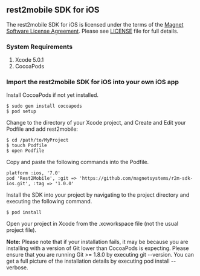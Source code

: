 ## rest2mobile SDK for iOS

The rest2mobile SDK for iOS is licensed under the terms of the [Magnet Software License Agreement](http://www.magnet.com/resources/tos.html).  Please see [LICENSE](./LICENSE) file for full details.

### System Requirements
1. Xcode 5.0.1
2. CocoaPods

### Import the rest2mobile SDK for iOS into your own iOS app

Install CocoaPods if not yet installed.

    $ sudo gem install cocoapods
    $ pod setup

Change to the directory of your Xcode project, and Create and Edit your Podfile and add rest2mobile:
    
    $ cd /path/to/MyProject
    $ touch Podfile
    $ open Podfile

Copy and paste the following commands into the Podfile.    

    platform :ios, '7.0'
    pod 'Rest2Mobile', :git => 'https://github.com/magnetsystems/r2m-sdk-ios.git', :tag => '1.0.0'
    
Install the SDK into your project by navigating to the project directory and executing the following command.
    
    $ pod install

Open your project in Xcode from the .xcworkspace file (not the usual project file).

**Note:** Please note that if your installation fails, it may be because you are installing with a version of Git lower than CocoaPods is expecting. Please ensure that you are running Git >= 1.8.0 by executing git --version. You can get a full picture of the installation details by executing pod install --verbose.
    
